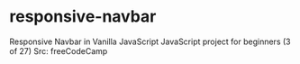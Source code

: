 # responsive-navbar
Responsive Navbar in Vanilla JavaScript
JavaScript project for beginners (3 of 27)
Src: freeCodeCamp
